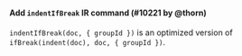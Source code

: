 #### Add `indentIfBreak` IR command (#10221 by @thorn)

`indentIfBreak(doc, { groupId })` is an optimized version of `ifBreak(indent(doc), doc, { groupId })`.
